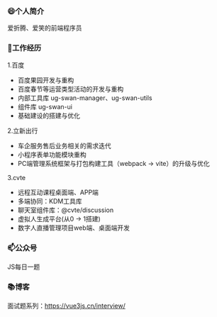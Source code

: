 ### 😄个人简介

爱折腾、爱笑的前端程序员

### 🔭工作经历

1.百度
- 百度果园开发与重构
- 百度春节等运营类型活动的开发与重构
- 内部工具库 ug-swan-manager、ug-swan-utils
- 组件库 ug-swan-ui
- 基础建设的搭建与优化

2.立新出行
- 车企服务售后业务相关的需求迭代
- 小程序表单功能模块重构
- PC端管理系统框架与打包构建工具（webpack -> vite）的升级与优化

3.cvte
- 远程互动课程桌面端、APP端
- 多端协同：KDM工具库
- 聊天室组件库：@cvte/discussion
- 虚拟人生成平台(从0 -> 1搭建)
- 数字人直播管理项目web端、桌面端开发

### 📫公众号

JS每日一题

### 📚博客

面试题系列：https://vue3js.cn/interview/
